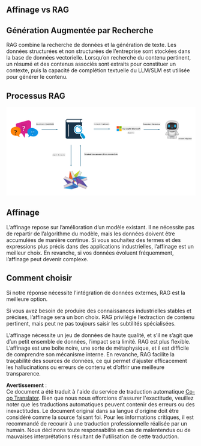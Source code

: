 <!--
CO_OP_TRANSLATOR_METADATA:
{
  "original_hash": "e4e010400c2918557b36bb932a14004c",
  "translation_date": "2025-05-07T13:32:44+00:00",
  "source_file": "md/03.FineTuning/FineTuning_vs_RAG.md",
  "language_code": "fr"
}
-->
## Affinage vs RAG

## Génération Augmentée par Recherche

RAG combine la recherche de données et la génération de texte. Les données structurées et non structurées de l’entreprise sont stockées dans la base de données vectorielle. Lorsqu’on recherche du contenu pertinent, un résumé et des contenus associés sont extraits pour constituer un contexte, puis la capacité de complétion textuelle du LLM/SLM est utilisée pour générer le contenu.

## Processus RAG
![FinetuningvsRAG](../../../../translated_images/rag.2014adc59e6f6007bafac13e800a6cbc3e297fbb9903efe20a93129bd13987e9.fr.png)

## Affinage
L’affinage repose sur l’amélioration d’un modèle existant. Il ne nécessite pas de repartir de l’algorithme du modèle, mais les données doivent être accumulées de manière continue. Si vous souhaitez des termes et des expressions plus précis dans des applications industrielles, l’affinage est un meilleur choix. En revanche, si vos données évoluent fréquemment, l’affinage peut devenir complexe.

## Comment choisir
Si notre réponse nécessite l’intégration de données externes, RAG est la meilleure option.

Si vous avez besoin de produire des connaissances industrielles stables et précises, l’affinage sera un bon choix. RAG privilégie l’extraction de contenu pertinent, mais peut ne pas toujours saisir les subtilités spécialisées.

L’affinage nécessite un jeu de données de haute qualité, et s’il ne s’agit que d’un petit ensemble de données, l’impact sera limité. RAG est plus flexible.  
L’affinage est une boîte noire, une sorte de métaphysique, et il est difficile de comprendre son mécanisme interne. En revanche, RAG facilite la traçabilité des sources de données, ce qui permet d’ajuster efficacement les hallucinations ou erreurs de contenu et d’offrir une meilleure transparence.

**Avertissement** :  
Ce document a été traduit à l'aide du service de traduction automatique [Co-op Translator](https://github.com/Azure/co-op-translator). Bien que nous nous efforcions d'assurer l'exactitude, veuillez noter que les traductions automatiques peuvent contenir des erreurs ou des inexactitudes. Le document original dans sa langue d'origine doit être considéré comme la source faisant foi. Pour les informations critiques, il est recommandé de recourir à une traduction professionnelle réalisée par un humain. Nous déclinons toute responsabilité en cas de malentendus ou de mauvaises interprétations résultant de l'utilisation de cette traduction.